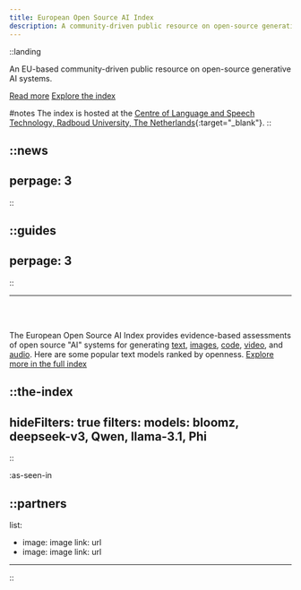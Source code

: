 ```yaml
---
title: European Open Source AI Index 
description: A community-driven public resource on open-source generative AI systems in the European Union. 
---
```



::landing

An EU-based community-driven public resource on open-source generative AI systems.     

[Read more](/about) [Explore the index](/the-index)

#notes
The index is hosted at the [Centre of Language and Speech Technology, Radboud University, The Netherlands](https://www.ru.nl/en/cls/clst){:target="_blank"}.
::

::news
---
perpage: 3
---
::

::guides
---
perpage: 3
---
::

<hr />

<br />

<br />

The European Open Source AI Index provides evidence-based assessments of open source "AI" systems for generating [text](/the-index?type=text "Text models in the European Open Source AI Index"), [images](/the-index?type=image "Image models in the European Open Source AI Index"), [code](/the-index?type=code "Code models in the European Open Source AI Index"), [video](/the-index?type=video "Video models in the European Open Source AI Index"), and [audio](/the-index?type=audio "Audio and voice models in the European Open Source AI Index"). Here are some popular text models ranked by openness. [Explore more in the full index](/the-index)

::the-index
---
hideFilters: true
filters: 
  models: bloomz, deepseek-v3, Qwen, llama-3.1, Phi
---
::

:as-seen-in

::partners
---
list:
  - image: image
    link: url
  - image: image
    link: url
---
::
